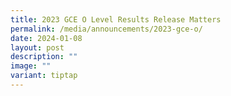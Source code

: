```yaml
---
title: 2023 GCE O Level Results Release Matters
permalink: /media/announcements/2023-gce-o/
date: 2024-01-08
layout: post
description: ""
image: ""
variant: tiptap
---
```

